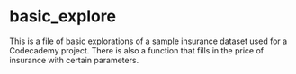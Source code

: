 # basic_explore 
This is a file of basic explorations of a sample insurance dataset used for a Codecademy project. There is also a function that fills in the price of insurance with certain parameters.
